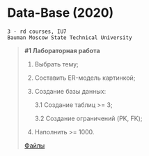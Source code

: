 # Data-Base (2020)

```
3 - rd courses, IU7
Bauman Moscow State Technical University
```

> **#1 Лабораторная работа**
>
> 1. Выбрать тему;
> 2. Составить ER-модель картинкой;
> 3. Создание базы данных:
>
>    3.1 Создание таблиц >= 3;
>
>    3.2 Создание ограничений (PK, FK);
>
> 4. Наполнить >= 1000.
>
> [Файлы](https://github.com/shlyapik228/bmstu_dataBase/tree/master/lab_01)
 
